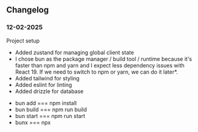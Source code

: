 ## Changelog

### 12-02-2025

Project setup
- Added zustand for managing global client state
- I chose bun as the package manager / build tool / runtime because it's faster than npm and yarn and I expect less dependency issues with React 19. If we need to switch to npm or yarn, we can do it later*.
- Added tailwind for styling
- Added eslint for linting
- Added drizzle for database

* bun add === npm install
* bun build === npm run build
* bun start === npm run start
* bunx === npx